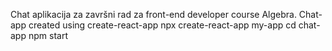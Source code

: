 Chat aplikacija za završni rad za front-end developer course Algebra.
Chat-app created using create-react-app
npx create-react-app my-app
cd chat-app
npm start
